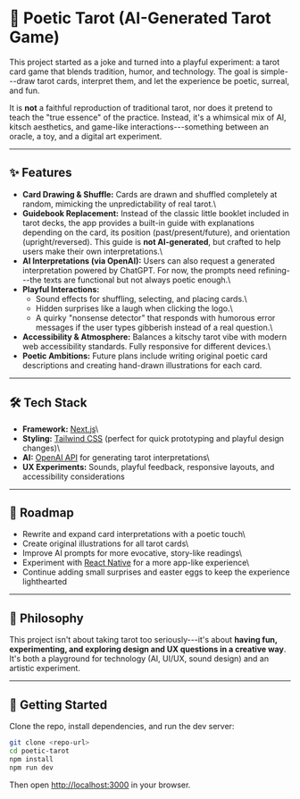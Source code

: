 # 🎴 Poetic Tarot (AI-Generated Tarot Game)

This project started as a joke and turned into a playful experiment: a
tarot card game that blends tradition, humor, and technology. The goal
is simple---draw tarot cards, interpret them, and let the experience be
poetic, surreal, and fun.

It is **not** a faithful reproduction of traditional tarot, nor does it
pretend to teach the "true essence" of the practice. Instead, it's a
whimsical mix of AI, kitsch aesthetics, and game-like
interactions---something between an oracle, a toy, and a digital art
experiment.

---

## ✨ Features

- **Card Drawing & Shuffle:** Cards are drawn and shuffled completely
  at random, mimicking the unpredictability of real tarot.\
- **Guidebook Replacement:** Instead of the classic little booklet
  included in tarot decks, the app provides a built-in guide with
  explanations depending on the card, its position
  (past/present/future), and orientation (upright/reversed). This
  guide is **not AI-generated**, but crafted to help users make their
  own interpretations.\
- **AI Interpretations (via OpenAI):** Users can also request a
  generated interpretation powered by ChatGPT. For now, the prompts
  need refining---the texts are functional but not always poetic
  enough.\
- **Playful Interactions:**
  - Sound effects for shuffling, selecting, and placing cards.\
  - Hidden surprises like a laugh when clicking the logo.\
  - A quirky "nonsense detector" that responds with humorous error
    messages if the user types gibberish instead of a real
    question.\
- **Accessibility & Atmosphere:** Balances a kitschy tarot vibe with
  modern web accessibility standards. Fully responsive for different
  devices.\
- **Poetic Ambitions:** Future plans include writing original poetic
  card descriptions and creating hand-drawn illustrations for each
  card.

---

## 🛠️ Tech Stack

- **Framework:** [Next.js](https://nextjs.org/)\
- **Styling:** [Tailwind CSS](https://tailwindcss.com/) (perfect for
  quick prototyping and playful design changes)\
- **AI:** [OpenAI API](https://platform.openai.com/) for generating
  tarot interpretations\
- **UX Experiments:** Sounds, playful feedback, responsive layouts,
  and accessibility considerations

---

## 🚧 Roadmap

- Rewrite and expand card interpretations with a poetic touch\
- Create original illustrations for all tarot cards\
- Improve AI prompts for more evocative, story-like readings\
- Experiment with [React Native](https://reactnative.dev/) for a more
  app-like experience\
- Continue adding small surprises and easter eggs to keep the
  experience lighthearted

---

## 🎨 Philosophy

This project isn't about taking tarot too seriously---it's about
**having fun, experimenting, and exploring design and UX questions in a
creative way**.\
It's both a playground for technology (AI, UI/UX, sound design) and an
artistic experiment.

---

## 🚀 Getting Started

Clone the repo, install dependencies, and run the dev server:

```bash
git clone <repo-url>
cd poetic-tarot
npm install
npm run dev
```

Then open <http://localhost:3000> in your browser.
